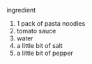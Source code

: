 ingredient
1. 1 pack of pasta noodles
2. tomato sauce
3. water
4. a little bit of salt
5. a little bit of pepper
